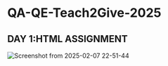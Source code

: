 # QA-QE-Teach2Give-2025

## DAY 1:HTML ASSIGNMENT

![Screenshot from 2025-02-07 22-51-44](https://github.com/user-attachments/assets/d988886b-c329-4cc3-b356-28c3c4dcc415)

